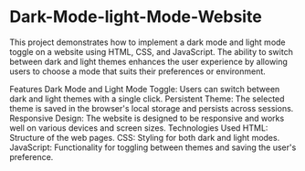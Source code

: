 # Dark-Mode-light-Mode-Website

This project demonstrates how to implement a dark mode and light mode toggle on a website using HTML, CSS, and JavaScript. The ability to switch between dark and light themes enhances the user experience by allowing users to choose a mode that suits their preferences or environment.

Features
Dark Mode and Light Mode Toggle: Users can switch between dark and light themes with a single click.
Persistent Theme: The selected theme is saved in the browser's local storage and persists across sessions.
Responsive Design: The website is designed to be responsive and works well on various devices and screen sizes.
Technologies Used
HTML: Structure of the web pages.
CSS: Styling for both dark and light modes.
JavaScript: Functionality for toggling between themes and saving the user's preference.

